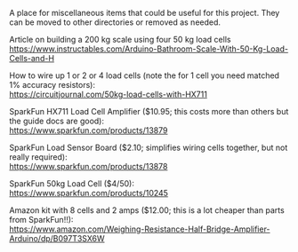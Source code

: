 A place for miscellaneous items that could be useful for this project.
They can be moved to other directories or removed as needed. 

Article on building a 200 kg scale using four 50 kg load cells  
https://www.instructables.com/Arduino-Bathroom-Scale-With-50-Kg-Load-Cells-and-H

How to wire up 1 or 2 or 4 load cells (note the for 1 cell you need matched 1% accuracy resistors):  
https://circuitjournal.com/50kg-load-cells-with-HX711

SparkFun HX711 Load Cell Amplifier ($10.95; this costs more than others but the guide docs are good):  
https://www.sparkfun.com/products/13879

SparkFun Load Sensor Board ($2.10; simplifies wiring cells together, but not really required):  
https://www.sparkfun.com/products/13878  

SparkFun 50kg Load Cell ($4/50):  
https://www.sparkfun.com/products/10245

Amazon kit with 8 cells and 2 amps ($12.00; this is a lot cheaper than parts from SparkFun!!):    
https://www.amazon.com/Weighing-Resistance-Half-Bridge-Amplifier-Arduino/dp/B097T3SX6W

